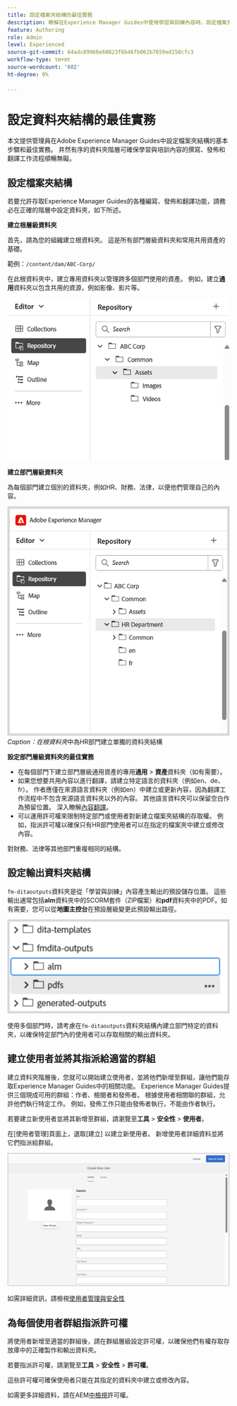```yaml
---
title: 設定檔案夾結構的最佳實務
description: 瞭解在Experience Manager Guides中使用學習與訓練內容時，設定檔案夾結構的最佳實務。
feature: Authoring
role: Admin
level: Experienced
source-git-commit: 64adc89966e60823f6b46fb062b7659ed150cfc3
workflow-type: tm+mt
source-wordcount: '602'
ht-degree: 0%

---
```


# 設定資料夾結構的最佳實務

本文提供管理員在Adobe Experience Manager Guides中設定檔案夾結構的基本步驟和最佳實務。 井然有序的資料夾階層可確保學習與培訓內容的撰寫、發佈和翻譯工作流程順暢無礙。

## 設定檔案夾結構

若要允許存取Experience Manager Guides的各種編寫、發佈和翻譯功能，請務必在正確的階層中設定資料夾，如下所述。

**建立根層級資料夾**

首先，請為您的組織建立根資料夾。 這是所有部門層級資料夾和常用共用資產的基礎。

範例：`/content/dam/ABC-Corp/`

在此根資料夾中，建立專用資料夾以管理跨多個部門使用的資產。 例如，建立&#x200B;**通用**&#x200B;資料夾以包含共用的資源，例如影像、影片等。

![](assets/root-level-folder.png)

**建立部門層級資料夾**

為每個部門建立個別的資料夾，例如HR、財務、法律，以便他們管理自己的內容。

![](assets/department-level-folders.png)
*Caption：在根資料夾*&#x200B;中為HR部門建立單獨的資料夾結構

**設定部門層級資料夾的最佳實務**

- 在每個部門下建立部門層級通用資產的專用&#x200B;**通用** > **資產**&#x200B;資料夾（如有需要）。
- 如果您想要共用內容以進行翻譯，請建立特定語言的資料夾（例如en、de、fr）。 作者應僅在來源語言資料夾（例如en）中建立或更新內容，因為翻譯工作流程中不包含來源語言資料夾以外的內容。 其他語言資料夾可以保留空白作為預留位置。 深入瞭解[內容翻譯](../user-guide/translation.md)。
- 可以運用許可權來限制特定部門或使用者對新建立檔案夾結構的存取權。 例如，指派許可權以確保只有HR部門使用者可以在指定的檔案夾中建立或修改內容。

對財務、法律等其他部門重複相同的結構。

## 設定輸出資料夾結構

`fm-ditaoutputs`資料夾是從「學習與訓練」內容產生輸出的預設儲存位置。 這些輸出通常包括&#x200B;**alm**&#x200B;資料夾中的SCORM套件（ZIP檔案）和&#x200B;**pdf**&#x200B;資料夾中的PDF。如有需要，您可以從&#x200B;**地圖主控台**&#x200B;在預設層級變更此預設輸出路徑。

![](assets/fmdita-output-lc.png)

使用多個部門時，請考慮在`fm-ditaoutputs`資料夾結構內建立部門特定的資料夾，以確保特定部門內的使用者可以存取相關的輸出資料夾。

## 建立使用者並將其指派給適當的群組

建立資料夾階層後，您就可以開始建立使用者，並將他們新增至群組，讓他們能存取Experience Manager Guides中的相關功能。 Experience Manager Guides提供三個現成可用的群組：作者、檢閱者和發佈者。 根據使用者相關聯的群組，允許他們執行特定工作。 例如，發佈工作只能由發佈者執行，不能由作者執行。

若要建立新使用者並將其新增至群組，請瀏覽至&#x200B;**工具** > **安全性** > **使用者**。

在[使用者管理]頁面上，選取[建立] **&#x200B;**&#x200B;以建立新使用者。 新增使用者詳細資料並將它們指派給群組。

![](assets/create-users-page.png)

如需詳細資訊，請檢視[使用者管理與安全性](../cs-install-guide/user-admin-sec.md)


## 為每個使用者群組指派許可權

將使用者新增至適當的群組後，請在群組層級設定許可權，以確保他們有權存取存放庫中的正確製作和輸出資料夾。

若要指派許可權，請瀏覽至&#x200B;**工具** > **安全性** > **許可權**。

這些許可權可確保使用者只能在其指定的資料夾中建立或修改內容。

如需更多詳細資料，請在AEM[中檢視](https://experienceleague.adobe.com/en/docs/experience-manager-65/content/security/security#permissions-in-aem)許可權。

